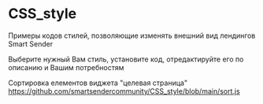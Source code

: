 # CSS_style
Примеры кодов стилей, позволяющие изменять внешний вид лендингов Smart Sender


Выберите нужный Вам стиль, установите код, отредактируйте его по описанию и Вашим потребностям

Сортировка елементов виджета "целевая страница" https://github.com/smartsendercommunity/CSS_style/blob/main/sort.js
